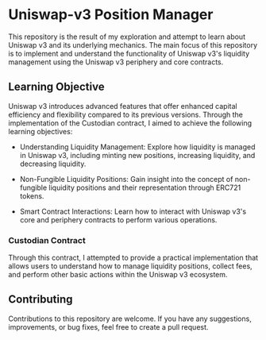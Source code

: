 # Uniswap-v3 Position Manager
This repository is the result of my exploration and attempt to learn about Uniswap v3 and its underlying mechanics. The main focus of this repository is to implement and understand the functionality of Uniswap v3's liquidity management using the Uniswap v3 periphery and core contracts.

## Learning Objective
Uniswap v3 introduces advanced features that offer enhanced capital efficiency and flexibility compared to its previous versions. Through the implementation of the Custodian contract, I aimed to achieve the following learning objectives:

  - Understanding Liquidity Management: Explore how liquidity is managed in Uniswap v3, including minting new positions, increasing liquidity, and decreasing liquidity.

  - Non-Fungible Liquidity Positions: Gain insight into the concept of non-fungible liquidity positions and their representation through ERC721 tokens.

  - Smart Contract Interactions: Learn how to interact with Uniswap v3's core and periphery contracts to perform various operations.

### Custodian Contract
Through this contract, I attempted to provide a practical implementation that allows users to understand how to manage liquidity positions, collect fees, and perform other basic actions within the Uniswap v3 ecosystem.

## Contributing
Contributions to this repository are welcome. If you have any suggestions, improvements, or bug fixes, feel free to create a pull request.
